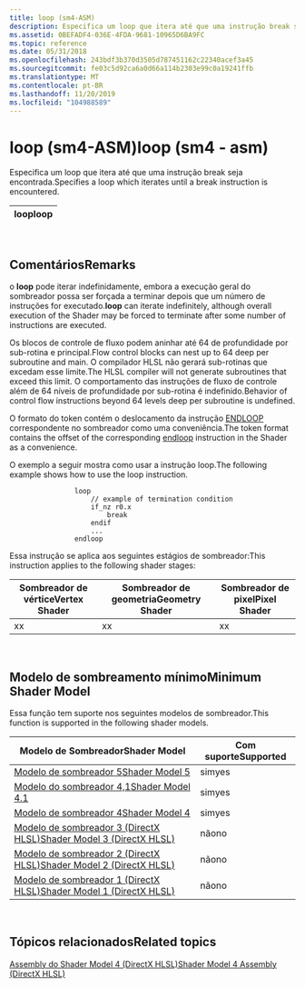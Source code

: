 ```yaml
---
title: loop (sm4-ASM)
description: Especifica um loop que itera até que uma instrução break seja encontrada.
ms.assetid: 0BEFADF4-036E-4FDA-9681-10965D6BA9FC
ms.topic: reference
ms.date: 05/31/2018
ms.openlocfilehash: 243bdf3b370d3505d787451162c22340acef3a45
ms.sourcegitcommit: fe03c5d92ca6a0d66a114b2303e99c0a19241ffb
ms.translationtype: MT
ms.contentlocale: pt-BR
ms.lasthandoff: 11/20/2019
ms.locfileid: "104988589"
---
```

# <a name="loop-sm4---asm"></a><span data-ttu-id="06c0a-103">loop (sm4-ASM)</span><span class="sxs-lookup"><span data-stu-id="06c0a-103">loop (sm4 - asm)</span></span>

<span data-ttu-id="06c0a-104">Especifica um loop que itera até que uma instrução break seja encontrada.</span><span class="sxs-lookup"><span data-stu-id="06c0a-104">Specifies a loop which iterates until a break instruction is encountered.</span></span>



| <span data-ttu-id="06c0a-105">loop</span><span class="sxs-lookup"><span data-stu-id="06c0a-105">loop</span></span> |
|------|



 

## <a name="remarks"></a><span data-ttu-id="06c0a-106">Comentários</span><span class="sxs-lookup"><span data-stu-id="06c0a-106">Remarks</span></span>

<span data-ttu-id="06c0a-107">o **loop** pode iterar indefinidamente, embora a execução geral do sombreador possa ser forçada a terminar depois que um número de instruções for executado.</span><span class="sxs-lookup"><span data-stu-id="06c0a-107">**loop** can iterate indefinitely, although overall execution of the Shader may be forced to terminate after some number of instructions are executed.</span></span>

<span data-ttu-id="06c0a-108">Os blocos de controle de fluxo podem aninhar até 64 de profundidade por sub-rotina e principal.</span><span class="sxs-lookup"><span data-stu-id="06c0a-108">Flow control blocks can nest up to 64 deep per subroutine and main.</span></span> <span data-ttu-id="06c0a-109">O compilador HLSL não gerará sub-rotinas que excedam esse limite.</span><span class="sxs-lookup"><span data-stu-id="06c0a-109">The HLSL compiler will not generate subroutines that exceed this limit.</span></span> <span data-ttu-id="06c0a-110">O comportamento das instruções de fluxo de controle além de 64 níveis de profundidade por sub-rotina é indefinido.</span><span class="sxs-lookup"><span data-stu-id="06c0a-110">Behavior of control flow instructions beyond 64 levels deep per subroutine is undefined.</span></span>

<span data-ttu-id="06c0a-111">O formato do token contém o deslocamento da instrução [ENDLOOP](endloop--sm4---asm-.md) correspondente no sombreador como uma conveniência.</span><span class="sxs-lookup"><span data-stu-id="06c0a-111">The token format contains the offset of the corresponding [endloop](endloop--sm4---asm-.md) instruction in the Shader as a convenience.</span></span>

<span data-ttu-id="06c0a-112">O exemplo a seguir mostra como usar a instrução loop.</span><span class="sxs-lookup"><span data-stu-id="06c0a-112">The following example shows how to use the loop instruction.</span></span>

``` syntax
                loop
                    // example of termination condition
                    if_nz r0.x
                        break
                    endif
                    ...
                endloop
```

<span data-ttu-id="06c0a-113">Essa instrução se aplica aos seguintes estágios de sombreador:</span><span class="sxs-lookup"><span data-stu-id="06c0a-113">This instruction applies to the following shader stages:</span></span>



| <span data-ttu-id="06c0a-114">Sombreador de vértice</span><span class="sxs-lookup"><span data-stu-id="06c0a-114">Vertex Shader</span></span> | <span data-ttu-id="06c0a-115">Sombreador de geometria</span><span class="sxs-lookup"><span data-stu-id="06c0a-115">Geometry Shader</span></span> | <span data-ttu-id="06c0a-116">Sombreador de pixel</span><span class="sxs-lookup"><span data-stu-id="06c0a-116">Pixel Shader</span></span> |
|---------------|-----------------|--------------|
| <span data-ttu-id="06c0a-117">x</span><span class="sxs-lookup"><span data-stu-id="06c0a-117">x</span></span>             | <span data-ttu-id="06c0a-118">x</span><span class="sxs-lookup"><span data-stu-id="06c0a-118">x</span></span>               | <span data-ttu-id="06c0a-119">x</span><span class="sxs-lookup"><span data-stu-id="06c0a-119">x</span></span>            |



 

## <a name="minimum-shader-model"></a><span data-ttu-id="06c0a-120">Modelo de sombreamento mínimo</span><span class="sxs-lookup"><span data-stu-id="06c0a-120">Minimum Shader Model</span></span>

<span data-ttu-id="06c0a-121">Essa função tem suporte nos seguintes modelos de sombreador.</span><span class="sxs-lookup"><span data-stu-id="06c0a-121">This function is supported in the following shader models.</span></span>



| <span data-ttu-id="06c0a-122">Modelo de Sombreador</span><span class="sxs-lookup"><span data-stu-id="06c0a-122">Shader Model</span></span>                                              | <span data-ttu-id="06c0a-123">Com suporte</span><span class="sxs-lookup"><span data-stu-id="06c0a-123">Supported</span></span> |
|-----------------------------------------------------------|-----------|
| [<span data-ttu-id="06c0a-124">Modelo de sombreador 5</span><span class="sxs-lookup"><span data-stu-id="06c0a-124">Shader Model 5</span></span>](d3d11-graphics-reference-sm5.md)        | <span data-ttu-id="06c0a-125">sim</span><span class="sxs-lookup"><span data-stu-id="06c0a-125">yes</span></span>       |
| [<span data-ttu-id="06c0a-126">Modelo do sombreador 4,1</span><span class="sxs-lookup"><span data-stu-id="06c0a-126">Shader Model 4.1</span></span>](dx-graphics-hlsl-sm4.md)              | <span data-ttu-id="06c0a-127">sim</span><span class="sxs-lookup"><span data-stu-id="06c0a-127">yes</span></span>       |
| [<span data-ttu-id="06c0a-128">Modelo de sombreador 4</span><span class="sxs-lookup"><span data-stu-id="06c0a-128">Shader Model 4</span></span>](dx-graphics-hlsl-sm4.md)                | <span data-ttu-id="06c0a-129">sim</span><span class="sxs-lookup"><span data-stu-id="06c0a-129">yes</span></span>       |
| [<span data-ttu-id="06c0a-130">Modelo de sombreador 3 (DirectX HLSL)</span><span class="sxs-lookup"><span data-stu-id="06c0a-130">Shader Model 3 (DirectX HLSL)</span></span>](dx-graphics-hlsl-sm3.md) | <span data-ttu-id="06c0a-131">não</span><span class="sxs-lookup"><span data-stu-id="06c0a-131">no</span></span>        |
| [<span data-ttu-id="06c0a-132">Modelo de sombreador 2 (DirectX HLSL)</span><span class="sxs-lookup"><span data-stu-id="06c0a-132">Shader Model 2 (DirectX HLSL)</span></span>](dx-graphics-hlsl-sm2.md) | <span data-ttu-id="06c0a-133">não</span><span class="sxs-lookup"><span data-stu-id="06c0a-133">no</span></span>        |
| [<span data-ttu-id="06c0a-134">Modelo de sombreador 1 (DirectX HLSL)</span><span class="sxs-lookup"><span data-stu-id="06c0a-134">Shader Model 1 (DirectX HLSL)</span></span>](dx-graphics-hlsl-sm1.md) | <span data-ttu-id="06c0a-135">não</span><span class="sxs-lookup"><span data-stu-id="06c0a-135">no</span></span>        |



 

## <a name="related-topics"></a><span data-ttu-id="06c0a-136">Tópicos relacionados</span><span class="sxs-lookup"><span data-stu-id="06c0a-136">Related topics</span></span>

<dl> <dt>

[<span data-ttu-id="06c0a-137">Assembly do Shader Model 4 (DirectX HLSL)</span><span class="sxs-lookup"><span data-stu-id="06c0a-137">Shader Model 4 Assembly (DirectX HLSL)</span></span>](dx-graphics-hlsl-sm4-asm.md)
</dt> </dl>

 

 




